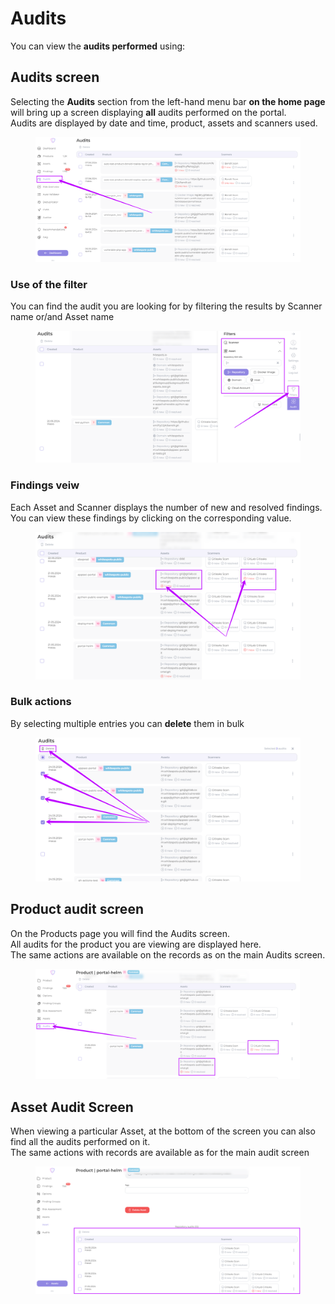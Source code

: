 # Audits

You can view the **audits performed** using:

## Audits screen

Selecting the **Audits** section from the left-hand menu bar **on the home page** will bring up a screen displaying **all** audits performed on the portal. \
Audits are displayed by date and time, product, assets and scanners used.

<figure><img src="../../.gitbook/assets/image (2) (1) (1) (1).png" alt=""><figcaption></figcaption></figure>

### Use of the filter

You can find the audit you are looking for by filtering the results by Scanner name or/and Asset name

<figure><img src="../../.gitbook/assets/image (5) (1) (1) (1).png" alt=""><figcaption></figcaption></figure>

### Findings veiw

Each Asset and Scanner displays the number of new and resolved findings. You can view these findings by clicking on the corresponding value.

<figure><img src="../../.gitbook/assets/image (4) (1) (1) (1) (1).png" alt=""><figcaption></figcaption></figure>

### Bulk actions

By selecting multiple entries you can **delete** them in bulk

<figure><img src="../../.gitbook/assets/image (3) (1) (1) (1) (1).png" alt=""><figcaption></figcaption></figure>

## Product audit screen

On the Products page you will find the Audits screen. \
All audits for the product you are viewing are displayed here. \
The same actions are available on the records as on the main Audits screen.

<figure><img src="../../.gitbook/assets/image (6) (1) (1) (1).png" alt=""><figcaption></figcaption></figure>



## Asset Audit Screen

When viewing a particular Asset, at the bottom of the screen you can also find all the audits performed on it. \
The same actions with records are available as for the main audit screen

<figure><img src="../../.gitbook/assets/image (7) (1) (1).png" alt=""><figcaption></figcaption></figure>
